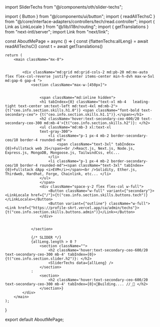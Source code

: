 

import SliderTechs from "@/components/oth/slider-techs";

import { Button } from "@/components/ui/button";
import { readAllTechsC } from "@/core/interface-adapters/controllers/tech/read.controller";
import { Link as LinkLocale } from "@/lib/i18n/routing";
import { getTranslations } from "next-intl/server";
import Link from "next/link";

const AboutMePage = async () => {
    const {flattenTechs:allLeng} = await readAllTechsC()
    const t = await getTranslations()


    return (
        <main className="mx-8">
            
            
            <div className="md:grid md:grid-cols-2 md:pb-20 md:mx-auto flex flex-col-reverse justify-center items-center min-h-dvh max-w-5xl md:gap-6 gap-4 ">
                <section className="max-w-[450px]">

                    
                    <span className="md:inline hidden">
                    <h1 tabIndex={0} className="text-xl mb-4   leading-tight text-center sm:text-left md:text-4xl md:mb-2">{t("ceo.info.section.skills.h1.0")} <span className="font-bold text-secondary-ceo"> {t("ceo.info.section.skills.h1.1")}.</span></h1>
                    <h2 className='hover:text-secondary-ceo-600/20 text-secondary-ceo-300 md:mb-4'>{t("ceo.info.section.skills.h2")}: </h2>
                    <ul className="md:mb-3 xl:text-xl 
                    text-gray-300">
                        <li className="p-1 px-4 mb-2 border-secondary-ceo/10 border-4 rounded-md">
                            <span className="text-3xl" tabIndex={0}>Fullstack web JS</span><br />React.js, Next.js, Node.js, Express.js, MongoDB, Mongoose.js, TailwindCss, etc...
                        </li>
                        <li className="p-1 px-4 mb-2 border-secondary-ceo/10 border-4 rounded-md"><span className="text-3xl" tabIndex={0}>Fullstack dApp <i>EVM</i></span><br />Solidity, Ether.js, Thirdweb, Hardhat, Forge, Chainlink, etc... </li>
                    </ul>
                    </span>
                    <div className="space-y-2 flex flex-col w-full">
                        <Button className="w-full" variant={"secondary"}><LinkLocale href={"/"}>{t("ceo.info.section.skills.buttons.tech")}</LinkLocale></Button>
                        <Button variant={"outline"} className="w-full"><Link href={"https://profile-skrt.vercel.app/ca/admin/techs"}>{t("ceo.info.section.skills.buttons.admin")}</Link></Button>
                    </div>


                </section>

                {/* SLIDER */}
                {allLeng.length > 0 ? 
                    <section className="">
                        <h2 className='hover:text-secondary-ceo-600/20 text-secondary-ceo-300 mb-4' tabIndex={0}>{t("ceo.info.section.slider.h2")}: </h2>
                        <SliderTechs data={allLeng} />
                    </section> 
                :
                    <section>
                        <h2 className='hover:text-secondary-ceo-600/20 text-secondary-ceo-300 mb-4' tabIndex={0}>🚧Building.... //_🐲 </h2>
                    </section>}
            </div>
        </main>
    );
}

export default AboutMePage;